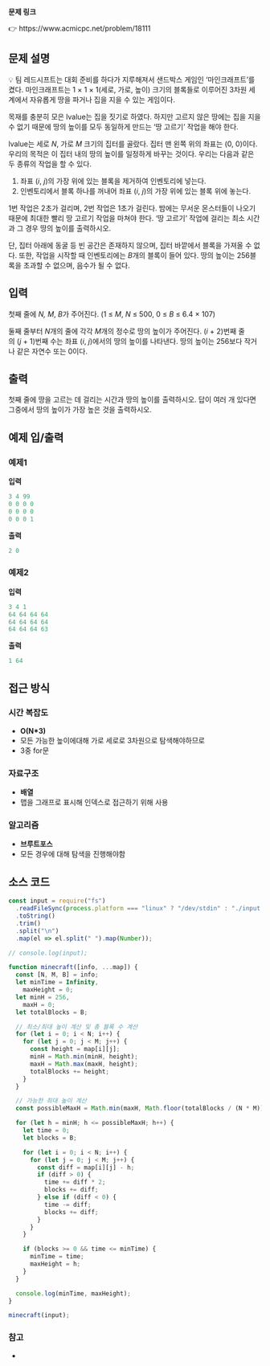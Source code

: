 **문제 링크**

<aside>
👉 https://www.acmicpc.net/problem/18111

</aside>

## 문제 설명

<aside>
💡 팀 레드시프트는 대회 준비를 하다가 지루해져서 샌드박스 게임인 ‘마인크래프트’를 켰다. 마인크래프트는 1 × 1 × 1(세로, 가로, 높이) 크기의 블록들로 이루어진 3차원 세계에서 자유롭게 땅을 파거나 집을 지을 수 있는 게임이다.

목재를 충분히 모은 lvalue는 집을 짓기로 하였다. 하지만 고르지 않은 땅에는 집을 지을 수 없기 때문에 땅의 높이를 모두 동일하게 만드는 ‘땅 고르기’ 작업을 해야 한다.

lvalue는 세로 *N*, 가로 *M* 크기의 집터를 골랐다. 집터 맨 왼쪽 위의 좌표는 (0, 0)이다. 우리의 목적은 이 집터 내의 땅의 높이를 일정하게 바꾸는 것이다. 우리는 다음과 같은 두 종류의 작업을 할 수 있다.

1. 좌표 (_i_, *j*)의 가장 위에 있는 블록을 제거하여 인벤토리에 넣는다.
2. 인벤토리에서 블록 하나를 꺼내어 좌표 (_i_, *j*)의 가장 위에 있는 블록 위에 놓는다.

1번 작업은 2초가 걸리며, 2번 작업은 1초가 걸린다. 밤에는 무서운 몬스터들이 나오기 때문에 최대한 빨리 땅 고르기 작업을 마쳐야 한다. ‘땅 고르기’ 작업에 걸리는 최소 시간과 그 경우 땅의 높이를 출력하시오.

단, 집터 아래에 동굴 등 빈 공간은 존재하지 않으며, 집터 바깥에서 블록을 가져올 수 없다. 또한, 작업을 시작할 때 인벤토리에는 *B*개의 블록이 들어 있다. 땅의 높이는 256블록을 초과할 수 없으며, 음수가 될 수 없다.

</aside>

## 입력

첫째 줄에 *N, M*, *B*가 주어진다. (1 ≤ *M*, *N* ≤ 500, 0 ≤ *B* ≤ 6.4 × 107)

둘째 줄부터 *N*개의 줄에 각각 *M*개의 정수로 땅의 높이가 주어진다. (*i* + 2)번째 줄의 (*j* + 1)번째 수는 좌표 (_i_, *j*)에서의 땅의 높이를 나타낸다. 땅의 높이는 256보다 작거나 같은 자연수 또는 0이다.

## 출력

첫째 줄에 땅을 고르는 데 걸리는 시간과 땅의 높이를 출력하시오. 답이 여러 개 있다면 그중에서 땅의 높이가 가장 높은 것을 출력하시오.

## 예제 입/출력

### 예제1

**입력**

```jsx
3 4 99
0 0 0 0
0 0 0 0
0 0 0 1
```

**출력**

```jsx
2 0
```

### 예제2

**입력**

```jsx
3 4 1
64 64 64 64
64 64 64 64
64 64 64 63
```

**출력**

```jsx
1 64
```

## 접근 방식

### 시간 복잡도

- **O(N\*3)**
- 모든 가능한 높이에대해 가로 세로로 3차원으로 탐색해야하므로
- 3중 for문

### 자료구조

- **배열**
- 맵을 그래프로 표시해 인덱스로 접근하기 위해 사용

### 알고리즘

- **브루트포스**
- 모든 경우에 대해 탐색을 진행해야함

## 소스 코드

```jsx
const input = require("fs")
  .readFileSync(process.platform === "linux" ? "/dev/stdin" : "./input.txt")
  .toString()
  .trim()
  .split("\n")
  .map(el => el.split(" ").map(Number));

// console.log(input);

function minecraft([info, ...map]) {
  const [N, M, B] = info;
  let minTime = Infinity,
    maxHeight = 0;
  let minH = 256,
    maxH = 0;
  let totalBlocks = B;

  // 최소/최대 높이 계산 및 총 블록 수 계산
  for (let i = 0; i < N; i++) {
    for (let j = 0; j < M; j++) {
      const height = map[i][j];
      minH = Math.min(minH, height);
      maxH = Math.max(maxH, height);
      totalBlocks += height;
    }
  }

  // 가능한 최대 높이 계산
  const possibleMaxH = Math.min(maxH, Math.floor(totalBlocks / (N * M)));

  for (let h = minH; h <= possibleMaxH; h++) {
    let time = 0;
    let blocks = B;

    for (let i = 0; i < N; i++) {
      for (let j = 0; j < M; j++) {
        const diff = map[i][j] - h;
        if (diff > 0) {
          time += diff * 2;
          blocks += diff;
        } else if (diff < 0) {
          time -= diff;
          blocks += diff;
        }
      }
    }

    if (blocks >= 0 && time <= minTime) {
      minTime = time;
      maxHeight = h;
    }
  }

  console.log(minTime, maxHeight);
}

minecraft(input);
```

### 참고

-
